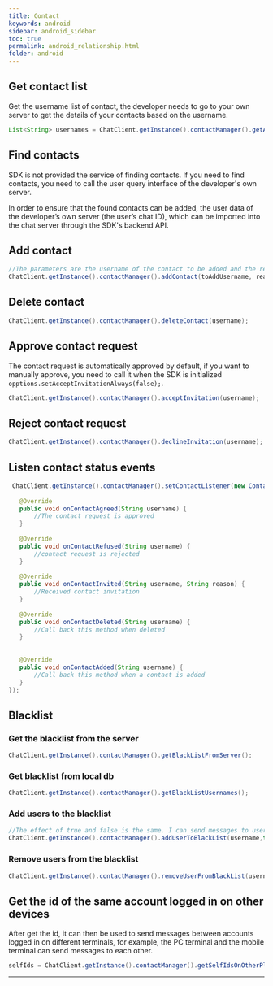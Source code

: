 ```yaml
---
title: Contact
keywords: android
sidebar: android_sidebar
toc: true
permalink: android_relationship.html
folder: android
---
```


## Get contact list

Get the username list of contact, the developer needs to go to your own server to get the details of your contacts based on the username.

``` java
List<String> usernames = ChatClient.getInstance().contactManager().getAllContactsFromServer();
```

## Find contacts

SDK is not provided the service of finding contacts. If you need to find contacts, you need to call the user query interface of the developer's own server.

In order to ensure that the found contacts can be added, the user data of the developer’s own server (the user’s chat ID), which can be imported into the chat server through the SDK's backend API.

## Add contact

``` java
//The parameters are the username of the contact to be added and the reason for adding
ChatClient.getInstance().contactManager().addContact(toAddUsername, reason);
```

## Delete contact

``` java
ChatClient.getInstance().contactManager().deleteContact(username);
```

## Approve contact request

The contact request is automatically approved by default, if you want to manually approve, you need to call it when the SDK is initialized
`opptions.setAcceptInvitationAlways(false);`.

``` java
ChatClient.getInstance().contactManager().acceptInvitation(username);
```

## Reject contact request

``` java
ChatClient.getInstance().contactManager().declineInvitation(username);
```

## Listen contact status events

``` java
 ChatClient.getInstance().contactManager().setContactListener(new ContactListener() {
   
   @Override
   public void onContactAgreed(String username) {
       //The contact request is approved
   }
   
   @Override
   public void onContactRefused(String username) {
       //contact request is rejected
   }
   
   @Override
   public void onContactInvited(String username, String reason) {
       //Received contact invitation
   }
   
   @Override
   public void onContactDeleted(String username) {
       //Call back this method when deleted
   }
   
   
   @Override
   public void onContactAdded(String username) {
       //Call back this method when a contact is added
   }
});
```

## Blacklist

### Get the blacklist from the server

``` java
ChatClient.getInstance().contactManager().getBlackListFromServer();
```

### Get blacklist from local db

``` java
ChatClient.getInstance().contactManager().getBlackListUsernames();
```

### Add users to the blacklist

``` java
//The effect of true and false is the same. I can send messages to users on the blacklist, but I cannot receive them when they send me messages.
ChatClient.getInstance().contactManager().addUserToBlackList(username,true);
```

### Remove users from the blacklist

``` java
ChatClient.getInstance().contactManager().removeUserFromBlackList(username);
```

## Get the id of the same account logged in on other devices

After get the id, it can then be used to send messages between accounts logged in on different terminals, for example, the PC terminal and the mobile terminal can send messages to each other.

``` java
selfIds = ChatClient.getInstance().contactManager().getSelfIdsOnOtherPlatform();
```

------------------------------------------------------------------------
